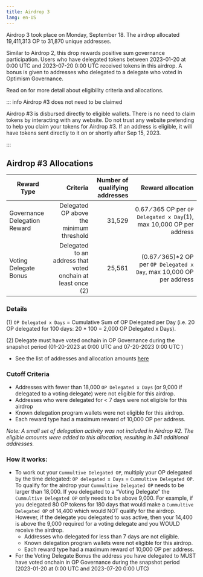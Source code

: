 ```yaml
---
title: Airdrop 3
lang: en-US
---
```


Airdrop 3 took place on Monday, September 18. The airdrop allocated 19,411,313 OP to 31,870 unique addresses. 

Similar to Airdrop 2, this drop rewards positive sum governance participation. Users who have delegated tokens between 2023-01-20 at 0:00 UTC and 2023-07-20 0:00 UTC received tokens in this airdrop. A bonus is given to addresses who delegated to a delegate who voted in Optimism Governance. 

Read on for more detail about eligibility criteria and allocations.

::: info Airdrop #3 does not need to be claimed

Airdrop #3 is disbursed directly to eligible wallets. There is no need to claim tokens by interacting with any website. Do not trust any website pretending to help you claim your tokens for Airdrop #3. If an address is eligible, it will have tokens sent directly to it on or shortly after Sep 15, 2023.

:::

## Airdrop #3 Allocations

| Reward Type | Criteria | Number of qualifying addresses | Reward allocation
| - | -: | -: | -:
| Governance Delegation Reward | Delegated OP above the minimum threshold | 31,529 | 0.67 ⁄ 365 OP per `OP Delegated x Day`(1), max 10,000 OP per address
| Voting Delegate Bonus | Delegated to an address that voted onchain at least once (2) | 25,561 | (0.67 ⁄ 365)*2 OP per `OP Delegated x Day`, max 10,000 OP per address

### Details

(1) `OP Delegated x Days` = Cumulative Sum of OP Delegated per Day (i.e. 20 OP delegated for 100 days: 20 * 100 = 2,000 OP Delegated x Days).

(2) Delegate must have voted onchain in OP Governance during the snapshot period (01-20-2023 at 0:00 UTC and 07-20-2023 0:00 UTC )

- See the list of addresses and allocation amounts [here](https://github.com/ethereum-optimism/op-analytics/blob/main/reference_data/address_lists/op_airdrop_3_simple_list.csv)

### Cutoff Criteria

- Addresses with fewer than 18,000 `OP Delegated x Days` (or 9,000 if delegated to a voting delegate) were not eligible for this airdrop.
- Addresses who were delegated for < 7 days were not eligible for this airdrop
- Known delegation program wallets were not eligible for this airdrop.
- Each reward type had a maximum reward of 10,000 OP per address.

*Note: A small set of delegation activity was not included in Airdrop #2. The eligible amounts were added to this allocation, resulting in 341 additional addresses.*

### How it works:

- To work out your `Cummultive Delegated OP`, multiply your OP delegated by the time delegated: `OP delegated x Days` = `Cummultive Delegated OP`. To qualify for the airdrop your `Cummultive Delegated OP` needs to be larger than 18,000. If you delegated to a “Voting Delegate” the `Cummultive Delegated OP` only needs to be above 9,000. For example, if you delegated 80 OP tokens for 180 days that would make a `Cummultive Delegated OP` of 14,400 which would NOT qualify for the airdrop. However, if the delegate you delegated to was active, then your 14,400 is above the 9,000 required for a voting delegate and you WOULD receive the airdrop.
    - Addresses who delegated for less than 7 days are not eligible.
    - Known delegation program wallets were not eligible for this airdrop.
    - Each reward type had a maximum reward of 10,000 OP per address.
- For the Voting Delegate Bonus the address you have delegated to MUST have voted onchain in OP Governance during the snapshot period (2023-01-20 at 0:00 UTC and 2023-07-20 0:00 UTC)